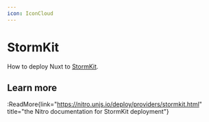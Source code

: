 ```yaml
---
icon: IconCloud
---
```


# StormKit

How to deploy Nuxt to [StormKit](https://www.stormkit.io/).

## Learn more

:ReadMore{link="https://nitro.unjs.io/deploy/providers/stormkit.html" title="the Nitro documentation for StormKit deployment"}
